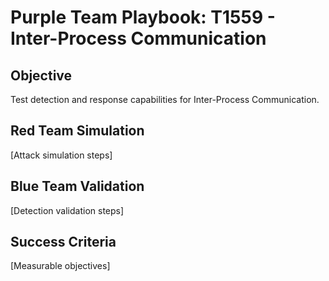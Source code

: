 # Purple Team Playbook: T1559 - Inter-Process Communication

## Objective
Test detection and response capabilities for Inter-Process Communication.

## Red Team Simulation
[Attack simulation steps]

## Blue Team Validation
[Detection validation steps]

## Success Criteria
[Measurable objectives]
